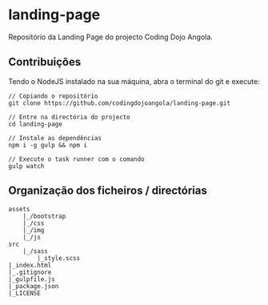 # landing-page
Repositório da Landing Page do projecto Coding Dojo Angola.

## Contribuições

Tendo o NodeJS instalado na sua máquina, abra o terminal do git e execute:

	// Copiando o repositório
	git clone https://github.com/codingdojoangola/landing-page.git

	// Entre na directória do projecto  
	cd landing-page

	// Instale as dependências
	npm i -g gulp && npm i

	// Execute o task runner com o comando
	gulp watch

## Organização dos ficheiros / directórias

	assets
		|_/bootstrap
		|_/css
		|_/img
		|_/js
	src
		|_/sass
			|_style.scss
	|_index.html
	|_.gitignore
	|_gulpfile.js
	|_package.json
	|_LICENSE
